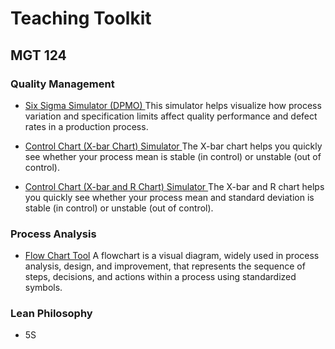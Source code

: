 # Teaching Toolkit

## MGT 124

### Quality Management

- <a href="http://zwen.shinyapps.io/dpmo_6sigma" target="_blank"> Six Sigma Simulator (DPMO) </a>
This simulator helps visualize how process variation and specification limits affect quality performance and defect rates in a production process.

- <a href="http://zwen.shinyapps.io/control_chart" target="_blank"> Control Chart (X-bar Chart) Simulator </a>
The X-bar chart helps you quickly see whether your process mean is stable (in control) or unstable (out of control).

- <a href="https://zwen.shinyapps.io/control_charts_xr/" target="_blank"> Control Chart (X-bar and R Chart) Simulator </a>
The X-bar and R chart helps you quickly see whether your process mean and standard deviation is stable (in control) or unstable (out of control).

### Process Analysis

- <a href="http://wentoday.com/download/csufresno/om/flowchart_tool.html" target="_blank">Flow Chart Tool</a>
A flowchart is a visual diagram, widely used in process analysis, design, and improvement, that represents the sequence of steps, decisions, and actions within a process using standardized symbols.


### Lean Philosophy
- 5S 
